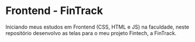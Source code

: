 # Frontend - FinTrack
Iniciando meus estudos em Frontend (CSS, HTML e JS) na faculdade, neste repositório desenvolvo as telas para o meu projeto
Fintech, a FinTrack.

